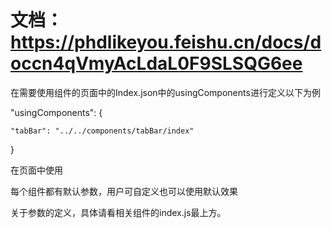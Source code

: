  # 文档：https://phdlikeyou.feishu.cn/docs/doccn4qVmyAcLdaL0F9SLSQG6ee
 

 
 在需要使用组件的页面中的Index.json中的usingComponents进行定义以下为例
 
 
 "usingComponents": {
 
 
    "tabBar": "../../components/tabBar/index"
 
 
 }
 
 
 在页面中使用 <tabBar tabBarInfo="{{  }}" />
 
 
 每个组件都有默认参数，用户可自定义也可以使用默认效果
 
 
 关于参数的定义，具体请看相关组件的index.js最上方。
